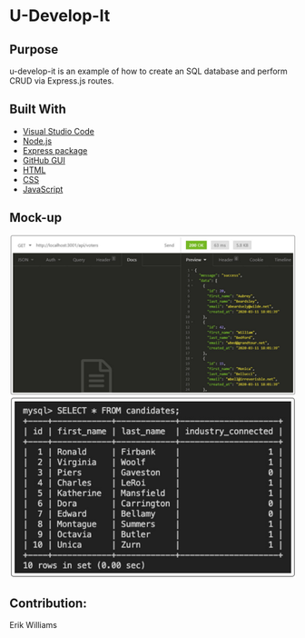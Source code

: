 # U-Develop-It

## Purpose
u-develop-it is an example of how to create an SQL database and perform CRUD via Express.js routes.

## Built With
- [Visual Studio Code](https://code.visualstudio.com/)
- [Node.js](https://nodejs.org/en/)
- [Express package](https://www.npmjs.com/package/express)
- [GitHub GUI](https://desktop.github.com/)
- [HTML](https://developer.mozilla.org/en-US/docs/Learn/Getting_started_with_the_web/HTML_basics)
- [CSS](https://www.w3schools.com/css/)
- [JavaScript](https://www.javascript.com/)

## Mock-up

![U-Develop-It: Erik Williams](/images/udevelopit.png)
![U-Develop-It: Erik Williams](/images/udevelopit2.png)

## Contribution:
Erik Williams

